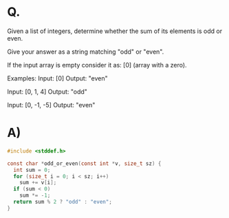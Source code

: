 # Q.
Given a list of integers, determine whether the sum of its elements is odd or even.

Give your answer as a string matching "odd" or "even".

If the input array is empty consider it as: [0] (array with a zero).

Examples:
Input: [0]
Output: "even"

Input: [0, 1, 4]
Output: "odd"

Input: [0, -1, -5]
Output: "even"

# A)
```c
#include <stddef.h>

const char *odd_or_even(const int *v, size_t sz) {
  int sum = 0;
  for (size_t i = 0; i < sz; i++)
    sum += v[i];
  if (sum < 0)
    sum *= -1;
  return sum % 2 ? "odd" : "even";
}
